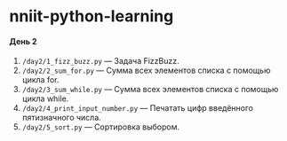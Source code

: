 # nniit-python-learning

#### День 2
1. `/day2/1_fizz_buzz.py` — Задача FizzBuzz.  
2. `/day2/2_sum_for.py` — Сумма всех элементов списка с помощью цикла for.  
3. `/day2/3_sum_while.py` — Сумма всех элементов списка с помощью цикла while.  
4. `/day2/4_print_input_number.py` — Печатать цифр введённого пятизначного числа.  
5. `/day2/5_sort.py` — Сортировка выбором.  
